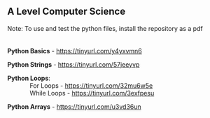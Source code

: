 ## A Level Computer Science

Note: To use and test the python files, install the repository as a pdf
<br /><br /><br />
**Python Basics** - https://tinyurl.com/y4yxvmn6

**Python Strings** - https://tinyurl.com/57jeeyvp

**Python Loops**:</br>&nbsp;&nbsp;&nbsp;&nbsp;&nbsp;&nbsp;&nbsp;&nbsp;&nbsp;&nbsp;&nbsp;&nbsp;
		For Loops - https://tinyurl.com/32mu6w5e </br>&nbsp;&nbsp;&nbsp;&nbsp;&nbsp;&nbsp;&nbsp;&nbsp;&nbsp;&nbsp;&nbsp;&nbsp;
		While Loops - https://tinyurl.com/3exfpesu
		
**Python Arrays** - https://tinyurl.com/u3vd36un
